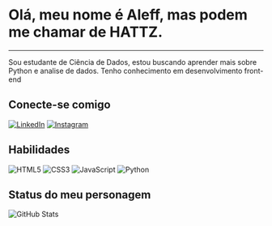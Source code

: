 # Olá, meu nome é Aleff, mas podem me chamar de HATTZ.
<hr/>
Sou estudante de Ciência de Dados, estou buscando aprender mais sobre Python e analise de dados. Tenho conhecimento em desenvolvimento front-end

## Conecte-se comigo
[![LinkedIn](https://img.shields.io/badge/LinkedIn-000?style=for-the-badge&logo=linkedin&logoColor=0E76A8)](https://www.linkedin.com/in/aleff-santos/)
[![Instagram](https://img.shields.io/badge/Instagram-000?style=for-the-badge&logo=instagram)](https://www.instagram.com/aleff_saantos/)

## Habilidades

![HTML5](https://img.shields.io/badge/HTML5-000?style=for-the-badge&logo=html5)
![CSS3](https://img.shields.io/badge/CSS3-000?style=for-the-badge&logo=css3&logoColor=264CE4)
![JavaScript](https://img.shields.io/badge/JavaScript-000?style=for-the-badge&logo=javascript)
![Python](https://img.shields.io/badge/Python-000?style=for-the-badge&logo=python)

## Status do meu personagem

![GitHub Stats](https://github-readme-stats.vercel.app/api?username=hattz10&theme=transparent&bg_color=000&border_color=0034f5&show_icons=true&icon_color=0034f5&title_color=0034f5&text_color=FFF)

